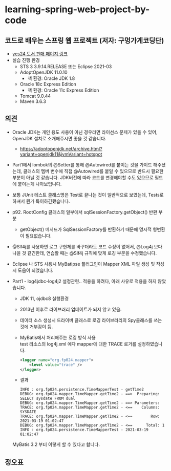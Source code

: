 # learning-spring-web-project-by-code

## 코드로 배우는 스프링 웹 프로젝트 (저자: 구멍가게코딩단)

* [yes24 도서 판매 페이지 링크](http://www.yes24.com/Product/Goods/64340061)
* 실습 진행 환경
    * STS 3 3.9.14.RELEASE 또는 Eclipse 2021-03
    * AdoptOpenJDK 11.0.10
        * 책 환경: Oracle JDK 1.8
    * Oracle 18c Express Edition
        * 책 환경: Oracle 11c Express Edition
    * Tomcat 9.0.44
    * Maven 3.6.3


## 의견
* Oracle JDK는 개인 용도 사용이 아닌 경우라면 라이선스 문제가 있을 수 있어, OpenJDK 설치로
소개해주시면 좋을 것 같습니다.
    * https://adoptopenjdk.net/archive.html?variant=openjdk11&jvmVariant=hotspot

* Part1에서 lombok의 @Setter를 통해 @Autowired를 붙이는 것을 가이드 해주셨는데,
  클래스의 멤버 변수에 직접 @Autowired를 붙일 수 있으므로 반드시 필요한 부분이 아닐 것 같습니다.
  JDK버전에 따라 코드를 변경해야할 수도 있으므로 필드에 붙이는게 나아보입니다.

* 보통 JUnit 테스트 클래스명은 Test로 끝나는 것이 일반적으로 보였는데, Tests로 하셔서 뭔가 특이하긴했습니다.

* p92. RootConfig 클래스의 일부에서 sqlSessionFactory.getObject() 반환 부분
    * getObject() 메서드가 SqlSessionFactory를 반환하기 때문에 명시적 형변환이 필요없습니다.

* @Slf4j를 사용하면 로그 구현체를 바꾸더라도 코드 수정이 없어서, @Log4j 보다 나을 것 같긴한데,
  연습할 때는 @Slf4j 규칙에 맞게 로깅 부분을 수정했습니다.

* Eclipse 나 STS 사용시  MyBatipse 플러그인이 Mapper XML 파일 생성 및 작성시 도움이 되었습니다.

* Part1 - log4jdbc-log4j2 설정관련..
  적용을 하려다, 아래 사유로 적용을 하지 않았습니다.
    * JDK 11, ojdbc8 실행환경
    * 2013년 이후로 라이브러리 업데이트가 되지 않고 있음.
    * 데이터 소스 생성시 드라이버 클래스로 로깅 라이브러리의 Spy클래스를 쓰는 것에 거부감이 듬.

    * MyBatis에서 처리해주는 로깅 방식 사용  
      test 리소스의 log4j.xml 에다 mapper에 대한 TRACE 로거를 설정하였습니다.
	    ```xml
		<logger name="org.fp024.mapper">
			<level value="trace" />
		</logger>
	    ```
    * 결과
	    ```
	    INFO : org.fp024.persistence.TimeMapperTest - getTime2
	    DEBUG: org.fp024.mapper.TimeMapper.getTime2 - ==>  Preparing: SELECT sysdate FROM dual
	    DEBUG: org.fp024.mapper.TimeMapper.getTime2 - ==> Parameters: 
	    TRACE: org.fp024.mapper.TimeMapper.getTime2 - <==    Columns: SYSDATE
	    TRACE: org.fp024.mapper.TimeMapper.getTime2 - <==        Row: 2021-03-19 01:02:47
	    DEBUG: org.fp024.mapper.TimeMapper.getTime2 - <==      Total: 1
	    INFO : org.fp024.persistence.TimeMapperTest - 2021-03-19 01:02:47
	    ```
    MyBatis 3.2 부터 이렇게 할 수 있다고 합니다.


## 정오표
